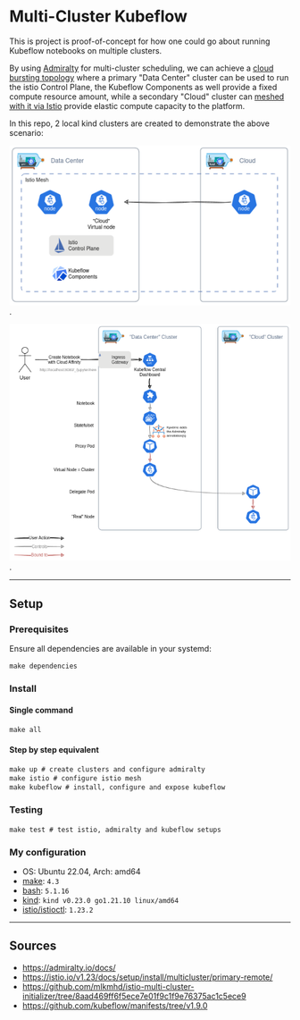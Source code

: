 # Multi-Cluster Kubeflow
This is project is proof-of-concept for how one could go about running Kubeflow notebooks on multiple clusters. 

By using [Admiralty](https://admiralty.io/) for multi-cluster scheduling, we can achieve a [cloud bursting topology](https://admiralty.io/docs/concepts/topologies/#cloud-bursting) where a primary "Data Center" cluster can be used to run the istio Control Plane, the Kubeflow Components as well provide a fixed compute resource amount, while a secondary "Cloud" cluster can [meshed with it via Istio](https://istio.io/latest/docs/setup/install/multicluster/primary-remote/) provide elastic compute capacity to the platform.

In this repo, 2 local kind clusters are created to demonstrate the above scenario:

![Architecture diagram](docs/arch.drawio.png).


![Flow Chart](docs/flow.drawio.png).

---
## Setup
### Prerequisites
Ensure all dependencies are available in your systemd:
```shell
make dependencies
```

### Install
#### Single command
```shell
make all
```

#### Step by step equivalent
```shell
make up # create clusters and configure admiralty
make istio # configure istio mesh
make kubeflow # install, configure and expose kubeflow
```

### Testing
```shell
make test # test istio, admiralty and kubeflow setups
```

### My configuration
- OS: Ubuntu 22.04, Arch: amd64
- [make](https://www.gnu.org/software/make/): `4.3`
- [bash](https://www.gnu.org/software/bash/): `5.1.16`
- [kind](https://kind.sigs.k8s.io/): `kind v0.23.0 go1.21.10 linux/amd64`
- [istio/istioctl](https://github.com/istio/istio): `1.23.2`

---
## Sources
- https://admiralty.io/docs/
- https://istio.io/v1.23/docs/setup/install/multicluster/primary-remote/
- https://github.com/mlkmhd/istio-multi-cluster-initializer/tree/8aad469ff6f5ece7e01f9c1f9e76375ac1c5ece9
- https://github.com/kubeflow/manifests/tree/v1.9.0
